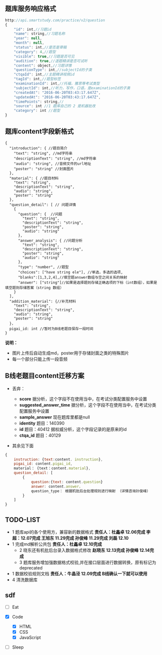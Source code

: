 ## 题库服务响应格式


```js
http://api.smartstudy.com/practice/v2/question
{
	"id": int,//习题id
    "name": string,//习题名称
    "year": null,
    "month": null,
    "status": int,//是否是草稿
    "category": 4,//题型
    "visible": true,//习题是否可见
    "audition": true,//逐题精讲是否可试听
    "content": object,//习题详情
    "questionType": int,//subjectId的子类
    "ctqaId": int,//主题精讲视频id
    "tagId": int,//题型标签
    "examinationId": int,//托福，雅思等考试类型
    "subjectId": int,//听力，写作，口语，是examinationId的子类
    "createdAt": "2016-06-20T03:43:17.647Z",
    "updatedAt": "2016-06-20T03:43:17.647Z",
    "timePoints": string,//
    "source": int //1 题库自己的 2 是机器批改
    "category": int //题型
}
```

## 题库content字段新格式

```
{
  "introduction": { //题目简介
    "text": "string", //md字符串
    "descriptionText": "string", //md字符串
    "audio": "string", //音频文件的url地址
    "poster": "string" //封面图片
  },
  "material": { //题目材料
    "text": "string",
    "descriptionText": "string",
    "audio": "string",
    "poster": "string"
  },
  "question_detail": [ // 问题详情
    {
      "question": {  //问题
        "text": "string",
        "descriptionText": "string",
        "poster": "string",
        "audio": "string"
      },
      "answer_analysis": { //问题分析
        "text": "string",
        "descriptionText": "string",
        "poster": "string",
        "audio": "string"
      },
      "type": "number", //题型
      "choices": ["have string ele"], //单选，多选的选项,
      "blanks":[1,3,2,4],//填空题answer数组与空之间关系的映射
      "answer": ["string"]//如果是选择题则存储正确选项的下标（int数组），如果是填空题则存储答案（string 数组）
    }
  ],
  "addition_material": {//补充材料
    "text": "string",
    "descriptionText": "string",
    "audio": "string",
    "poster": "string"
  }，
  pigai_id: int //暂时为B线老题目保存一段时间
}
```

__说明：__

* 图片上传后自动生成md，poster用于存储封面之类的特殊图片
* 每一个部分只能上传一段音频


## B线老题目content迁移方案

* 丢弃：
	* __score__ 据分析，这个字段不在使用当中，在考试分类配置服务中设置
	* __suggested\_answer\_time__ 据分析，这个字段不在使用当中，在考试分类配置服务中设置
	* __sample\_answer__ 现在题库里都是null
	* __identity__ 题目：140390
	* __id__ 题目：40412  据权威分析，这个字段记录的是原来的id
	* __ctqa\_id__ 题目：40129 


* 其余见下面

```js
{
	instruction: {text:content. instruction},
	pigai_id: content.pigai_id,
	material： {text：content.material},
	question_detail: [
		{
			question:{text: content.question}
			answer: content.answer，
			question_type： 根据机批后台处理规则进行映射 （详情咨询孙俊峰）
		}
	]
}

```


## TODO-LIST

* 1 题库api的各个使用方，兼容新的数据格式 __责任人：杜鑫卓 12.06完成 李超：12.07完成  王旭东 11.29完成 孙俊峰 11.29完成 刘磊 12.10__
* 1 完成md解析公共包 __责任人：杜鑫卓 12.10完成__
	* 2 晓东还有机批后台录入数据格式修改 __赵晓东 12.13完成  孙俊峰 12.14完成__
	* 3 题库服务增加强数据格式校验,并在接口层面进行数据转换，原有标记为deprecated 
* 1 数据校验规则文档 __责任人：牛晶泾 12.09完成  B线确认一下就可以使用__
* 4 清洗数据库

## sdf
- [ ] Eat
- [x] Code
  - [x] HTML
  - [x] CSS
  - [x] JavaScript
- [ ] Sleep



